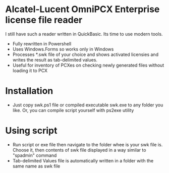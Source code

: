 # Alcatel-Lucent OmniPCX Enterprise license file reader
 I still have such a reader written in QuickBasic. Its time to use modern tools.
- Fully rewritten in Powershell
- Uses Windows.Forms so works only in Windows
- Processes *.swk file of your choice and shows activated licensies and writes the result as tab-delimited values.
- Useful for inventory of PCXes on checking newly generated files without loading it to PCX
# Installation
- Just copy swk.ps1 file or compiled executable swk.exe to any folder you like. Or, you can compile script yourself with ps2exe utility 
# Using script
- Run script or exe file then navigate to the folder whee is your swk file is. Choose it, then contents of swk file displayed in a way similar to "spadmin" command
- Tab-delimited Values file is automatically written in a folder with the same name as swk file
